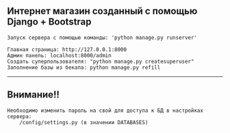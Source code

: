 ## Интернет магазин созданный с помощью Django + Bootstrap

    Запуск сервера с помощью команды: 'python manage.py runserver'
    
    Главная страница: http://127.0.0.1:8000
    Админ панель: localhost:8000/admin
    Создать суперпользователя: "python manage.py createsuperuser"
    Заполнение базы из бекапа: python manage.py refill

___
## Внимание!!

    Необходимо изменить пароль на свой для доступа к БД в настройках сервера:
        /config/settings.py (в значении DATABASES)